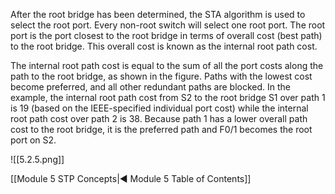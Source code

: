 After the root bridge has been determined, the STA algorithm is used to select the root port. Every non-root switch will select one root port. The root port is the port closest to the root bridge in terms of overall cost (best path) to the root bridge. This overall cost is known as the internal root path cost.

The internal root path cost is equal to the sum of all the port costs along the path to the root bridge, as shown in the figure. Paths with the lowest cost become preferred, and all other redundant paths are blocked. In the example, the internal root path cost from S2 to the root bridge S1 over path 1 is 19 (based on the IEEE-specified individual port cost) while the internal root path cost over path 2 is 38. Because path 1 has a lower overall path cost to the root bridge, it is the preferred path and F0/1 becomes the root port on S2.

![[5.2.5.png]]

[[Module 5 STP Concepts|◀ Module 5 Table of Contents]]